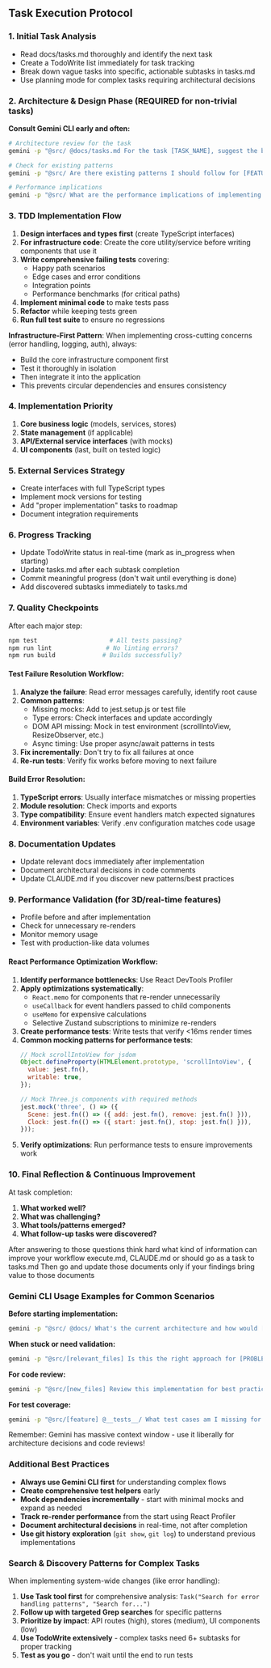 ## Task Execution Protocol

### 1. Initial Task Analysis
- Read docs/tasks.md thoroughly and identify the next task
- Create a TodoWrite list immediately for task tracking
- Break down vague tasks into specific, actionable subtasks in tasks.md
- Use planning mode for complex tasks requiring architectural decisions

### 2. Architecture & Design Phase (REQUIRED for non-trivial tasks)
**Consult Gemini CLI early and often:**
```bash
# Architecture review for the task
gemini -p "@src/ @docs/tasks.md For the task [TASK_NAME], suggest the best architecture approach"

# Check for existing patterns
gemini -p "@src/ Are there existing patterns I should follow for [FEATURE]?"

# Performance implications
gemini -p "@src/ What are the performance implications of implementing [FEATURE]?"
```

### 3. TDD Implementation Flow
1. **Design interfaces and types first** (create TypeScript interfaces)
2. **For infrastructure code**: Create the core utility/service before writing components that use it
3. **Write comprehensive failing tests** covering:
   - Happy path scenarios
   - Edge cases and error conditions
   - Integration points
   - Performance benchmarks (for critical paths)
4. **Implement minimal code** to make tests pass
5. **Refactor** while keeping tests green
6. **Run full test suite** to ensure no regressions

**Infrastructure-First Pattern**: When implementing cross-cutting concerns (error handling, logging, auth), always:
- Build the core infrastructure component first
- Test it thoroughly in isolation
- Then integrate it into the application
- This prevents circular dependencies and ensures consistency

### 4. Implementation Priority
1. **Core business logic** (models, services, stores)
2. **State management** (if applicable)
3. **API/External service interfaces** (with mocks)
4. **UI components** (last, built on tested logic)

### 5. External Services Strategy
- Create interfaces with full TypeScript types
- Implement mock versions for testing
- Add "proper implementation" tasks to roadmap
- Document integration requirements

### 6. Progress Tracking
- Update TodoWrite status in real-time (mark as in_progress when starting)
- Update tasks.md after each subtask completion
- Commit meaningful progress (don't wait until everything is done)
- Add discovered subtasks immediately to tasks.md

### 7. Quality Checkpoints
After each major step:
```bash
npm test                    # All tests passing?
npm run lint               # No linting errors?
npm run build             # Builds successfully?
```

#### Test Failure Resolution Workflow:
1. **Analyze the failure**: Read error messages carefully, identify root cause
2. **Common patterns**:
   - Missing mocks: Add to jest.setup.js or test file
   - Type errors: Check interfaces and update accordingly
   - DOM API missing: Mock in test environment (scrollIntoView, ResizeObserver, etc.)
   - Async timing: Use proper async/await patterns in tests
3. **Fix incrementally**: Don't try to fix all failures at once
4. **Re-run tests**: Verify fix works before moving to next failure

#### Build Error Resolution:
1. **TypeScript errors**: Usually interface mismatches or missing properties
2. **Module resolution**: Check imports and exports
3. **Type compatibility**: Ensure event handlers match expected signatures
4. **Environment variables**: Verify .env configuration matches code usage

### 8. Documentation Updates
- Update relevant docs immediately after implementation
- Document architectural decisions in code comments
- Update CLAUDE.md if you discover new patterns/best practices

### 9. Performance Validation (for 3D/real-time features)
- Profile before and after implementation
- Check for unnecessary re-renders
- Monitor memory usage
- Test with production-like data volumes

#### React Performance Optimization Workflow:
1. **Identify performance bottlenecks**: Use React DevTools Profiler
2. **Apply optimizations systematically**:
   - `React.memo` for components that re-render unnecessarily
   - `useCallback` for event handlers passed to child components
   - `useMemo` for expensive calculations
   - Selective Zustand subscriptions to minimize re-renders
3. **Create performance tests**: Write tests that verify <16ms render times
4. **Common mocking patterns for performance tests**:
   ```javascript
   // Mock scrollIntoView for jsdom
   Object.defineProperty(HTMLElement.prototype, 'scrollIntoView', {
     value: jest.fn(),
     writable: true,
   });
   
   // Mock Three.js components with required methods
   jest.mock('three', () => ({
     Scene: jest.fn(() => ({ add: jest.fn(), remove: jest.fn() })),
     Clock: jest.fn(() => ({ start: jest.fn(), stop: jest.fn() })),
   }));
   ```
5. **Verify optimizations**: Run performance tests to ensure improvements work

### 10. Final Reflection & Continuous Improvement
At task completion:
1. **What worked well?**  
2. **What was challenging?**  
3. **What tools/patterns emerged?** 
4. **What follow-up tasks were discovered?**  

After answering to those questions think hard what kind of information can improve your workflow execute.md, CLAUDE.md or should go as a task to tasks.md
Then go and update those documents only if your findings bring value to those documents

### Gemini CLI Usage Examples for Common Scenarios

**Before starting implementation:**
```bash
gemini -p "@src/ @docs/ What's the current architecture and how would [NEW_FEATURE] best fit?"
```

**When stuck or need validation:**
```bash
gemini -p "@src/[relevant_files] Is this the right approach for [PROBLEM]? Suggest alternatives."
```

**For code review:**
```bash
gemini -p "@src/[new_files] Review this implementation for best practices and potential issues"
```

**For test coverage:**
```bash
gemini -p "@src/[feature] @__tests__/ What test cases am I missing for complete coverage?"
```

Remember: Gemini has massive context window - use it liberally for architecture decisions and code reviews!

### Additional Best Practices 
- **Always use Gemini CLI first** for understanding complex flows
- **Create comprehensive test helpers** early  
- **Mock dependencies incrementally** - start with minimal mocks and expand as needed
- **Track re-render performance** from the start using React Profiler
- **Document architectural decisions** in real-time, not after completion
- **Use git history exploration** (`git show`, `git log`) to understand previous implementations

### Search & Discovery Patterns for Complex Tasks
When implementing system-wide changes (like error handling):
1. **Use Task tool first** for comprehensive analysis: `Task("Search for error handling patterns", "Search for...")`
2. **Follow up with targeted Grep searches** for specific patterns
3. **Prioritize by impact**: API routes (high), stores (medium), UI components (low)
4. **Use TodoWrite extensively** - complex tasks need 6+ subtasks for proper tracking
5. **Test as you go** - don't wait until the end to run tests